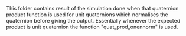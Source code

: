 This folder contains result of the simulation done when that quaternion product function is used for unit quaternions which normalises the quaternion before giving the output. 
Essentially whenever the expected product is unit quaternion the function "quat_prod_onennorm" is used. 